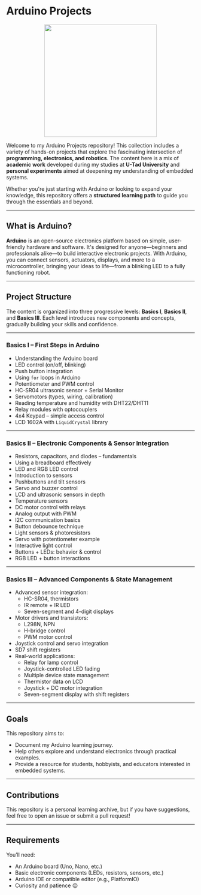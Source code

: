 # Arduino Projects

<p align="center">
  <img src="https://github.com/user-attachments/assets/25bbeb8d-f27a-411a-b0b5-b8d545559b25" width="300">
</p>

Welcome to my Arduino Projects repository! This collection includes a variety of hands-on projects that explore the fascinating intersection of **programming, electronics, and robotics**. The content here is a mix of **academic work** developed during my studies at **U-Tad University** and **personal experiments** aimed at deepening my understanding of embedded systems.

Whether you're just starting with Arduino or looking to expand your knowledge, this repository offers a **structured learning path** to guide you through the essentials and beyond.

---

## What is Arduino?

**Arduino** is an open-source electronics platform based on simple, user-friendly hardware and software. It's designed for anyone—beginners and professionals alike—to build interactive electronic projects. With Arduino, you can connect sensors, actuators, displays, and more to a microcontroller, bringing your ideas to life—from a blinking LED to a fully functioning robot.

---

## Project Structure

The content is organized into three progressive levels: **Basics I**, **Basics II**, and **Basics III**. Each level introduces new components and concepts, gradually building your skills and confidence.

---

### Basics I – First Steps in Arduino

- Understanding the Arduino board
- LED control (on/off, blinking)
- Push button integration
- Using `for` loops in Arduino
- Potentiometer and PWM control
- HC-SR04 ultrasonic sensor + Serial Monitor
- Servomotors (types, wiring, calibration)
- Reading temperature and humidity with DHT22/DHT11
- Relay modules with optocouplers
- 4x4 Keypad – simple access control
- LCD 1602A with `LiquidCrystal` library

---

### Basics II – Electronic Components & Sensor Integration

- Resistors, capacitors, and diodes – fundamentals
- Using a breadboard effectively
- LED and RGB LED control
- Introduction to sensors
- Pushbuttons and tilt sensors
- Servo and buzzer control
- LCD and ultrasonic sensors in depth
- Temperature sensors
- DC motor control with relays
- Analog output with PWM
- I2C communication basics
- Button debounce technique
- Light sensors & photoresistors
- Servo with potentiometer example
- Interactive light control
- Buttons + LEDs: behavior & control
- RGB LED + button interactions

---

### Basics III – Advanced Components & State Management

- Advanced sensor integration:
    - HC-SR04, thermistors
    - IR remote + IR LED
    - Seven-segment and 4-digit displays
- Motor drivers and transistors:
    - L298N, NPN
    - H-bridge control
    - PWM motor control
- Joystick control and servo integration
- SD7 shift registers
- Real-world applications:
    - Relay for lamp control
    - Joystick-controlled LED fading
    - Multiple device state management
    - Thermistor data on LCD
    - Joystick + DC motor integration
    - Seven-segment display with shift registers

---

## Goals

This repository aims to:

- Document my Arduino learning journey.
- Help others explore and understand electronics through practical examples.
- Provide a resource for students, hobbyists, and educators interested in embedded systems.

---

## Contributions

This repository is a personal learning archive, but if you have suggestions, feel free to open an issue or submit a pull request!

---

## Requirements

You’ll need:

- An Arduino board (Uno, Nano, etc.)
- Basic electronic components (LEDs, resistors, sensors, etc.)
- Arduino IDE or compatible editor (e.g., PlatformIO)
- Curiosity and patience 😉

